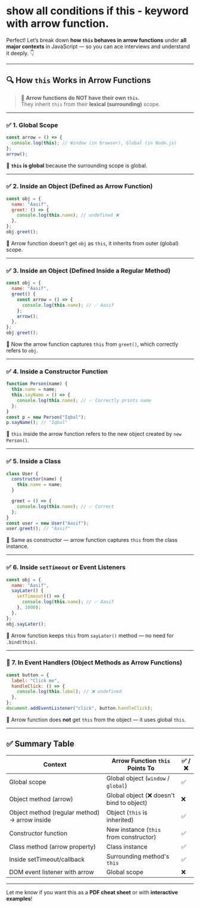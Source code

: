 # show all conditions if this - keyword with arrow function.

Perfect! Let’s break down **how `this` behaves in arrow functions** under **all major contexts** in JavaScript — so you can ace interviews and understand it deeply. 👇

---

## 🔍 How `this` Works in Arrow Functions

> 🧠 **Arrow functions do NOT have their own `this`.**  
> They inherit `this` from their **lexical (surrounding)** scope.

---

### ✅ 1. **Global Scope**
```js
const arrow = () => {
  console.log(this); // Window (in browser), Global (in Node.js)
};
arrow();
```
📌 **`this` is global** because the surrounding scope is global.

---

### ✅ 2. **Inside an Object (Defined as Arrow Function)**
```js
const obj = {
  name: "Aasif",
  greet: () => {
    console.log(this.name); // undefined ❌
  },
};
obj.greet();
```
📌 Arrow function doesn't get `obj` as `this`, it inherits from outer (global) scope.

---

### ✅ 3. **Inside an Object (Defined Inside a Regular Method)**
```js
const obj = {
  name: "Aasif",
  greet() {
    const arrow = () => {
      console.log(this.name); // ✅ Aasif
    };
    arrow();
  },
};
obj.greet();
```
📌 Now the arrow function captures `this` from `greet()`, which correctly refers to `obj`.

---

### ✅ 4. **Inside a Constructor Function**
```js
function Person(name) {
  this.name = name;
  this.sayName = () => {
    console.log(this.name); // ✅ Correctly prints name
  };
}
const p = new Person("Iqbal");
p.sayName(); // "Iqbal"
```
📌 `this` inside the arrow function refers to the new object created by `new Person()`.

---

### ✅ 5. **Inside a Class**
```js
class User {
  constructor(name) {
    this.name = name;
  }

  greet = () => {
    console.log(this.name); // ✅ Correct
  };
}
const user = new User("Aasif");
user.greet(); // "Aasif"
```
📌 Same as constructor — arrow function captures `this` from the class instance.

---

### ✅ 6. **Inside `setTimeout` or Event Listeners**
```js
const obj = {
  name: "Aasif",
  sayLater() {
    setTimeout(() => {
      console.log(this.name); // ✅ Aasif
    }, 1000);
  },
};
obj.sayLater();
```
📌 Arrow function keeps `this` from `sayLater()` method — no need for `.bind(this)`.

---

### 🛑 7. **In Event Handlers (Object Methods as Arrow Functions)**
```js
const button = {
  label: "Click me",
  handleClick: () => {
    console.log(this.label); // ❌ undefined
  },
};
document.addEventListener("click", button.handleClick);
```
📌 Arrow function does **not** get `this` from the object — it uses global `this`.

---

## ✅ Summary Table

| Context                         | Arrow Function `this` Points To             | ✅ / ❌ |
|--------------------------------|---------------------------------------------|--------|
| Global scope                   | Global object (`window` / `global`)         | ✅     |
| Object method (arrow)          | Global object (❌ doesn't bind to object)    | ❌     |
| Object method (regular method) → arrow inside | Object (`this` is inherited)         | ✅     |
| Constructor function           | New instance (`this` from constructor)      | ✅     |
| Class method (arrow property)  | Class instance                              | ✅     |
| Inside setTimeout/callback     | Surrounding method's `this`                 | ✅     |
| DOM event listener with arrow  | Global scope                                | ❌     |

---

Let me know if you want this as a **PDF cheat sheet** or with **interactive examples**!